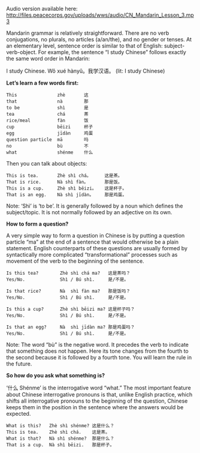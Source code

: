 Audio version available here:
<http://files.peacecorps.gov/uploads/wws/audio/CN_Mandarin_Lesson_3.mp3>

Mandarin grammar is relatively straightforward. There are no verb conjugations,
no plurals, no articles (a/an/the), and no gender or tenses. At an elementary
level, sentence order is similar to that of English: subject-verb-object. For
example, the sentence “I study Chinese” follows exactly the same word order in
Mandarin:

I study Chinese. Wǒ xué hànyǔ。我学汉语。 (lit: I study Chinese)

**Let’s learn a few words first:**

    This               zhè       这
    that               nà        那
    to be              shì       是
    tea                chá       茶
    rice/meal          fàn       饭
    cup                bēizi     杯子
    egg                jīdàn     鸡蛋
    question particle  mā        吗
    no                 bù        不
    what               shénme    什么

Then you can talk about objects:

    This is tea.       Zhè shì chá。     这是茶。
    That is rice.      Nà shì fàn。      那是饭。
    This is a cup.     Zhè shì bēizi。   这是杯子。
    That is an egg.    Nà shì jīdàn。    那是鸡蛋。


Note: ‘Shì’ is ‘to be’. It is generally followed by a noun which defines the
subject/topic. It is not normally followed by an adjective on its own.

**How to form a question?**

A very simple way to form a question in Chinese is by putting a question
particle “ma” at the end of a sentence that would otherwise be a plain
statement. English counterparts of these questions are usually formed by
syntactically more complicated “transformational” processes such as movement of
the verb to the beginning of the sentence.


    Is this tea?        Zhè shì chá ma?   这是茶吗？
    Yes/No.             Shì / Bú shì.     是/不是。

    Is that rice?       Nà  shì fàn ma?   那是饭吗？
    Yes/No.             Shì / Bú shì.     是/不是。

    Is this a cup?      Zhè shì bēizi ma? 这是杯子吗？
    Yes/No.             Shì / Bú shì.     是/不是。

    Is that an egg?     Nà  shì jīdàn ma? 那是鸡蛋吗？
    Yes/No.             Shì / Bú shì.     是/不是。


Note: The word “bù” is the negative word. It precedes the verb to indicate that
something does not happen. Here its tone changes from the fourth to the second
because it is followed by a fourth tone. You will learn the rule in the future.

**So how do you ask what something is?**

‘什么 Shénme’ is the interrogative word “what.” The most important feature about
Chinese interrogative pronouns is that, unlike English practice, which shifts
all interrogative pronouns to the beginning of the question, Chinese keeps them
in the position in the sentence where the answers would be expected.



    What is this?   Zhè shì shénme? 这是什么？
    This is tea.    Zhè shì chá.    这是茶。
    What is that?   Nà shì shénme?  那是什么？
    That is a cup.  Nà shì bēizi.   那是杯子。



